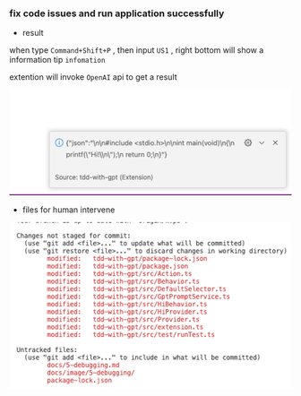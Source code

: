 ### fix code issues and run application successfully


* result

when type `Command+Shift+P` , then input `US1` ,  right bottom will show a information tip `infomation` 

extention will invoke `OpenAI` api to get a result

![1681959571453](image/5-debugging/1681959571453.png)

* files for human intervene

![1681959727832](image/5-debugging/1681959727832.png)
